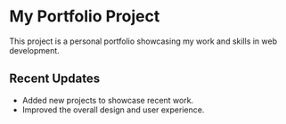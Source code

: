# My Portfolio Project

This project is a personal portfolio showcasing my work and skills in web development. 

## Recent Updates
- Added new projects to showcase recent work.
- Improved the overall design and user experience.
